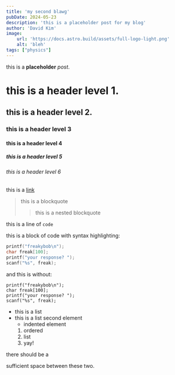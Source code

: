 ```yaml
---
title: 'my second blawg'
pubDate: 2024-05-23
description: 'this is a placeholder post for my blog'
author: 'David Kim'
image:
    url: 'https://docs.astro.build/assets/full-logo-light.png'
    alt: 'bleh'
tags: ["physics"]
---
```

this is a **placeholder** *post*.
# this is a header level 1.
## this is a header level 2.
### this is a header level 3
#### this is a header level 4
##### this is a header level 5
###### this is a header level 6

this is a [link](#this-is-a-header-level-1)

> this is a blockquote
>
> > this is a nested blockquote

this is a line of `code`

this is a block of code with syntax highlighting:
```c
printf("freakybob\n");
char freak[100];
printf("your response? ");
scanf("%s", freak);
```

and this is without:
```
printf("freakybob\n");
char freak[100];
printf("your response? ");
scanf("%s", freak);
```

* this is a list
* this is a list second element
  * indented element
  1. ordered
  2. list
  3. yay!

there should be a 

sufficient space between these two.